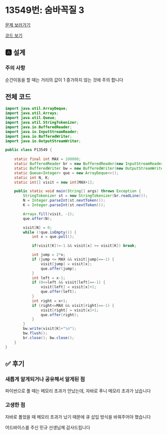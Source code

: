 # 13549번: 숨바꼭질 3

[문제 보러가기](https://www.acmicpc.net/problem/13549)

[코드 보기](./answer.java)

## 🅰 설계

### 주의 사항

순간이동을 할 때는 거리의 값이 1 증가하지 않는 것에 주의 합니다

## 전체 코드

```java
import java.util.ArrayDeque;
import java.util.Arrays;
import java.util.Queue;
import java.util.StringTokenizer;
import java.io.BufferedReader;
import java.io.InputStreamReader;
import java.io.BufferedWriter;
import java.io.OutputStreamWriter;

public class P13549 {
    
    static final int MAX = 100000;
    static BufferedReader br = new BufferedReader(new InputStreamReader(System.in));
    static BufferedWriter bw = new BufferedWriter(new OutputStreamWriter(System.out));
    static Queue<Integer> que = new ArrayDeque<>();
    static int N, K;
    static int[] visit = new int[MAX+1];

    public static void main(String[] args) throws Exception {
        StringTokenizer st = new StringTokenizer(br.readLine());
        N = Integer.parseInt(st.nextToken());
        K = Integer.parseInt(st.nextToken());

        Arrays.fill(visit, -1);
        que.offer(N);

        visit[N] = 0;
        while (!que.isEmpty()) {
            int x = que.poll();

            if(visit[K]!=-1 && visit[x] >= visit[K]) break;

            int jump = 2*x;
            if (jump <= MAX && visit[jump]==-1) {
                visit[jump] = visit[x];
                que.offer(jump);
            }
            int left = x-1;
            if (0<=left && visit[left]==-1) {
                visit[left] = visit[x]+1;
                que.offer(left);
            }
            int right = x+1;
            if (right<=MAX && visit[right]==-1) {
                visit[right] = visit[x]+1;
                que.offer(right);
            }
        }
        bw.write(visit[K]+"\n");
        bw.flush();
        br.close(); bw.close();
    }
}
```

## ✅ 후기

### 새롭게 알게되거나 공유해서 알게된 점

파이썬으로 풀 때는 메모리 초과가 안났는데, 자바로 푸니 메모리 초과가 났습니다

### 고생한 점

자바로 풀었을 때 메모리 초과가 났기 때문에 큐 삽입 방식을 바꿔주어야 했습니다

어드바이스를 주신 민규 선생님께 감사드립니다
